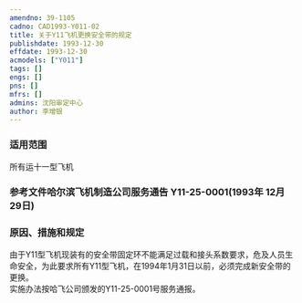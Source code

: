 ```yaml
---
amendno: 39-1105  
cadno: CAD1993-Y011-02  
title: 关于Y11飞机更换安全带的规定  
publishdate: 1993-12-30  
effdate: 1993-12-30  
acmodels: ["Y011"]  
tags: []  
engs: []  
pns: []  
mfrs: []  
admins: 沈阳审定中心  
author: 李增银  
---
```

  
### 适用范围  
所有运十一型飞机  
  
<!--more-->  
### 参考文件哈尔滨飞机制造公司服务通告 Y11-25-0001(1993年 12月 29日)  
  
### 原因、措施和规定  
由于Y11型飞机现装有的安全带固定环不能满足过载和接头系数要求，危及人员生命安全，为此要求所有Y11型飞机，在1994年1月31日以前，必须完成新安全带的更换。  
    实施办法按哈飞公司颁发的Y11-25-0001号服务通报。  
